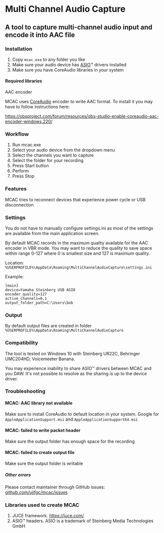 ﻿# Multi Channel Audio Capture

## A tool to capture multi-channel audio input and encode it into AAC file

### Installation

1) Copy `mcac.exe` to any folder you like
2) Make sure your audio device has [ASIO](https://en.wikipedia.org/wiki/Audio_Stream_Input/Output)™ drivers installed
3) Make sure you have CoreAudio libraries in your system

#### Required libraries

AAC encoder

MCAC uses [CoreAudio](https://en.wikipedia.org/wiki/Core_Audio) encoder to write AAC format.
To install it you may have to follow instructions here:

https://obsproject.com/forum/resources/obs-studio-enable-coreaudio-aac-encoder-windows.220/

### Workflow

1) Run mcac.exe
2) Select your audio device from the dropdown menu
3) Select the channels you want to capture
4) Select the folder for your recording
5) Press Start button
6) Perform
7) Press Stop

### Features

MCAC tries to reconnect devices that experience power cycle or USB disconnection

### Settings

You do not have to manually configure settings.ini as most of the settings are
available from the main application screen.

By default MCAC records in the maximum quality available for the AAC encoder in VBR mode.
You may want to reduce the quality to save space within range 0-127 where
0 is smallest size and 127 is maximum quality.

Location: `%USERPROFILE%\AppData\Roaming\MultiChannelAudioCapture\settings.ini`

Example:

```
[main]
device=Yamaha Steinberg USB ASIO
encoder_quality=127
active_channels=0,1
output_folder_path=C:\Users\bob
```

### Output

By default output files are created in folder 
`%USERPROFILE%\AppData\Roaming\MultiChannelAudioCapture`

### Compatibility

The tool is tested on Windows 10 with Steinberg UR22C, Behringer UMC204HD, Voicemeeter Banana.

You may experience inability to share ASIO™ drivers between MCAC and you DAW. It's not
possible to resolve as the sharing is up to the device driver.

### Troubleshooting

#### MCAC: AAC library not available

Make sure to install CoreAudio to default location in your system. Google for `AppleApplicationSupport.msi` and `AppleApplicationSupport64.msi`

#### MCAC: failed to write packet header

Make sure the output folder has enough space for the recording

#### MCAC: failed to create output file

Make sure the output folder is writable

##### Other errors

Please contact maintainer through GitHub issues: [github.com/ujifgc/mcac/issues](https://github.com/ujifgc/mcac/issues)

### Libraries used to create MCAC

1) JUCE framework. https://juce.com/
2) ASIO™ headers. ASIO is a trademark of Steinberg Media Technologies GmbH
